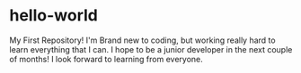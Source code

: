 # hello-world
My First Repository!
I'm Brand new to coding, but working really hard to learn everything that I can.  I hope to be a junior developer in the next couple of months! I look forward to learning from everyone.  
